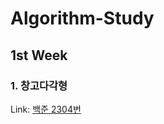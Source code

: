 # Algorithm-Study
## 1st Week
### 1. 창고다각형
Link: [백준 2304번][2304link]




[2304link]: https://www.acmicpc.net/problem/2304 "Go google"
